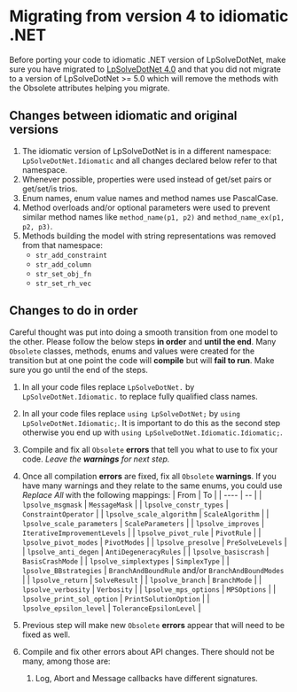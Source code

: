 # Migrating from version 4 to idiomatic .NET

Before porting your code to idiomatic .NET version of LpSolveDotNet, make sure you have migrated to [LpSolveDotNet 4.0](./MigratingFrom3To4.md)
and that you did not migrate to a version of LpSolveDotNet >= 5.0 which will remove the methods with the Obsolete attributes helping you migrate.

## Changes between idiomatic and original versions

1. The idiomatic version of LpSolveDotNet is in a different namespace: `LpSolveDotNet.Idiomatic` and all changes declared below refer to that namespace.
1. Whenever possible, properties were used instead of get/set pairs or get/set/is trios.
1. Enum names, enum value names and method names use PascalCase.
1. Method overloads and/or optional parameters were used to prevent similar method names like `method_name(p1, p2)` and  `method_name_ex(p1, p2, p3)`.
1. Methods building the model with string representations was removed from that namespace:
   * `str_add_constraint`
   * `str_add_column`
   * `str_set_obj_fn`
   * `str_set_rh_vec`


## Changes to do in order

Careful thought was put into doing a smooth transition from one model to the other. Please follow the below steps **in order** and **until the end**. Many `Obsolete` classes, methods, enums and values were created for the transition but at one point the code will **compile** but will **fail to run**. Make sure you go until the end of the steps.

1. In all your code files replace `LpSolveDotNet.` by `LpSolveDotNet.Idiomatic.` to replace fully qualified class names.
1. In all your code files replace `using LpSolveDotNet;` by `using LpSolveDotNet.Idiomatic;`. It is important to do this as the second step otherwise you end up with `using LpSolveDotNet.Idiomatic.Idiomatic;`.
1. Compile and fix all `Obsolete` **errors** that tell you what to use to fix your code. _Leave the **warnings** for next step._
1. Once all compilation **errors** are fixed, fix all `Obsolete` **warnings**. If you have many warnings and they relate to the same enums, you could use _Replace All_ with the following mappings:
   | From | To |
   | ---- | -- |
   | `lpsolve_msgmask` | `MessageMask` |
   | `lpsolve_constr_types` | `ConstraintOperator` |
   | `lpsolve_scale_algorithm` | `ScaleAlgorithm` |
   | `lpsolve_scale_parameters` | `ScaleParameters` |
   | `lpsolve_improves` | `IterativeImprovementLevels` |
   | `lpsolve_pivot_rule` | `PivotRule` |
   | `lpsolve_pivot_modes` | `PivotModes` |
   | `lpsolve_presolve` | `PreSolveLevels` |
   | `lpsolve_anti_degen` | `AntiDegeneracyRules` |
   | `lpsolve_basiscrash` | `BasisCrashMode` |
   | `lpsolve_simplextypes` | `SimplexType` |
   | `lpsolve_BBstrategies` | `BranchAndBoundRule` and/or `BranchAndBoundModes` |
   | `lpsolve_return` | `SolveResult` |
   | `lpsolve_branch` | `BranchMode` |
   | `lpsolve_verbosity` | `Verbosity` |
   | `lpsolve_mps_options` | `MPSOptions` |
   | `lpsolve_print_sol_option` | `PrintSolutionOption` |
   | `lpsolve_epsilon_level` | `ToleranceEpsilonLevel` |

1. Previous step will make new `Obsolete` **errors** appear that will need to be fixed as well.
1. Compile and fix other errors about API changes. There should not be many, among those are:
   1. Log, Abort and Message callbacks have different signatures.